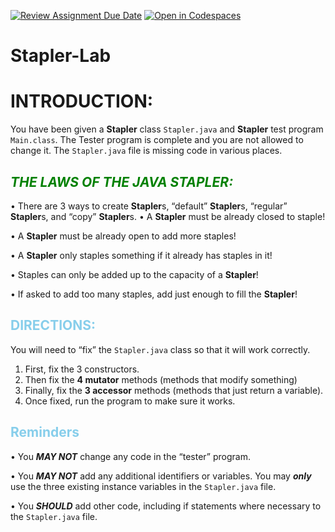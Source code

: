 [![Review Assignment Due Date](https://classroom.github.com/assets/deadline-readme-button-22041afd0340ce965d47ae6ef1cefeee28c7c493a6346c4f15d667ab976d596c.svg)](https://classroom.github.com/a/X4sMzKho)
[![Open in Codespaces](https://classroom.github.com/assets/launch-codespace-2972f46106e565e64193e422d61a12cf1da4916b45550586e14ef0a7c637dd04.svg)](https://classroom.github.com/open-in-codespaces?assignment_repo_id=15609604)
# Stapler-Lab
# INTRODUCTION: 
You have been given a **Stapler** class ```Stapler.java``` and **Stapler** test program ```Main.class```. The Tester program is complete and you are not allowed to change it. The ```Stapler.java``` file is missing code in various places. 

## <span style="color:green">***THE LAWS OF THE JAVA STAPLER:*** </span>

• There are 3 ways to create **Stapler**s, “default” **Stapler**s, “regular” **Stapler**s, and “copy” **Stapler**s. 
• A **Stapler** must be already closed to staple!

• A **Stapler** must be already open to add more staples!

• A **Stapler** only staples something if it already has staples in it!

• Staples can only be added up to the capacity of a **Stapler**!

• If asked to add too many staples, add just enough to fill the **Stapler**!

## <span style="color:skyBlue">DIRECTIONS:</span>
You will need to “fix” the ```Stapler.java``` class so that it will work correctly. 
1. First, fix the 3 constructors.
2. Then fix the **4 mutator** methods (methods that modify something)
3. Finally, fix the **3 accessor** methods (methods that just return a variable). 
4. Once fixed, run the program to make sure it works. 

## <span style="color:skyBlue">Reminders </span> 
• You ***MAY NOT*** change any code in the “tester” program.

• You ***MAY NOT*** add any additional identifiers or variables. You may ***only*** use the three existing instance variables in the ```Stapler.java``` file.

• You ***SHOULD*** add other code, including if statements where necessary to the ```Stapler.java``` file. 

